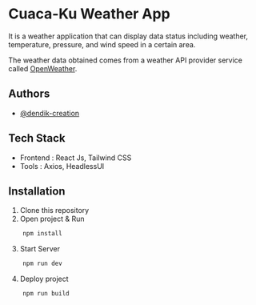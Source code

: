 
# Cuaca-Ku Weather App

It is a weather application that can display data status including weather, temperature, pressure, and wind speed in a certain area.

The weather data obtained comes from a weather API provider service called [OpenWeather](https://openweathermap.org/api).

## Authors

- [@dendik-creation](https://www.github.com/dendik-creation)


## Tech Stack

- Frontend : React Js, Tailwind CSS
- Tools : Axios, HeadlessUI 

## Installation

1. Clone this repository
2. Open project & Run
```bash
    npm install
```
3. Start Server
```bash
    npm run dev
```
4. Deploy project
```bash
    npm run build
```
    

